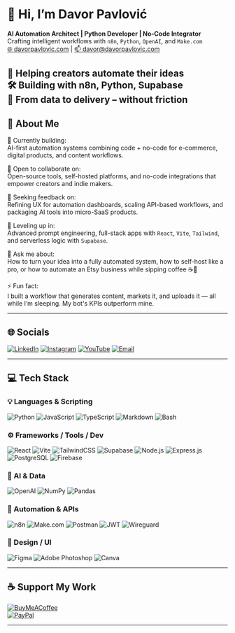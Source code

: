 # 👋 Hi, I’m Davor Pavlović  
**AI Automation Architect | Python Developer | No-Code Integrator**  
Crafting intelligent workflows with `n8n`, `Python`, `OpenAI`, and `Make.com`  
[🌐 davorpavlovic.com](https://davorpavlovic.com) | [📫 davor@davorpavlovic.com](mailto:davor@davorpavlovic.com)

💼 Helping creators automate their ideas  
🛠️ Building with n8n, Python, Supabase  
🎯 From data to delivery – without friction  
---

## 🚀 About Me
🧪 Currently building:  
AI-first automation systems combining code + no-code for e-commerce, digital products, and content workflows.

🤝 Open to collaborate on:  
Open-source tools, self-hosted platforms, and no-code integrations that empower creators and indie makers.

🧠 Seeking feedback on:  
Refining UX for automation dashboards, scaling API-based workflows, and packaging AI tools into micro-SaaS products.

🌱 Leveling up in:  
Advanced prompt engineering, full-stack apps with `React`, `Vite`, `Tailwind`, and serverless logic with `Supabase`.

💬 Ask me about:  
How to turn your idea into a fully automated system, how to self-host like a pro, or how to automate an Etsy business while sipping coffee ☕🤖

⚡ Fun fact:  
I built a workflow that generates content, markets it, and uploads it — all while I’m sleeping. My bot's KPIs outperform mine.

---

## 🌐 Socials
[![LinkedIn](https://img.shields.io/badge/LinkedIn-%230077B5.svg?logo=linkedin&logoColor=white)](https://linkedin.com/in/davor-pavlovic)  [![Instagram](https://img.shields.io/badge/Instagram-%23E4405F.svg?logo=Instagram&logoColor=white)](https://instagram.com/davorpavlov)  [![YouTube](https://img.shields.io/badge/YouTube-%23FF0000.svg?logo=YouTube&logoColor=white)](https://youtube.com/@davpavdev)  [![Email](https://img.shields.io/badge/Email-D14836?logo=gmail&logoColor=white)](mailto:davor@davorpavlovic.com)  

---

## 💻 Tech Stack

### 💡 Languages & Scripting
![Python](https://img.shields.io/badge/python-3670A0?style=flat&logo=python&logoColor=ffdd54)  ![JavaScript](https://img.shields.io/badge/javascript-%23323330.svg?style=flat&logo=javascript&logoColor=%23F7DF1E)  ![TypeScript](https://img.shields.io/badge/typescript-%23007ACC.svg?style=flat&logo=typescript&logoColor=white)  ![Markdown](https://img.shields.io/badge/markdown-%23000000.svg?style=flat&logo=markdown&logoColor=white)  ![Bash](https://img.shields.io/badge/bash-%23121011.svg?style=flat&logo=gnu-bash&logoColor=white)  

### ⚙️ Frameworks / Tools / Dev
![React](https://img.shields.io/badge/react-%2320232a.svg?style=flat&logo=react&logoColor=%2361DAFB)  ![Vite](https://img.shields.io/badge/vite-%23646CFF.svg?style=flat&logo=vite&logoColor=white)  ![TailwindCSS](https://img.shields.io/badge/tailwindcss-%2338B2AC.svg?style=flat&logo=tailwind-css&logoColor=white)  ![Supabase](https://img.shields.io/badge/Supabase-3ECF8E?style=flat&logo=supabase&logoColor=white)  ![Node.js](https://img.shields.io/badge/node.js-6DA55F?style=flat&logo=node.js&logoColor=white)  ![Express.js](https://img.shields.io/badge/express.js-%23404d59.svg?style=flat&logo=express&logoColor=%2361DAFB)  ![PostgreSQL](https://img.shields.io/badge/postgres-%23316192.svg?style=flat&logo=postgresql&logoColor=white)  ![Firebase](https://img.shields.io/badge/firebase-%23039BE5.svg?style=flat&logo=firebase)

### 🧠 AI & Data
![OpenAI](https://img.shields.io/badge/OpenAI-000000?style=flat&logo=openai&logoColor=white)  ![NumPy](https://img.shields.io/badge/numpy-%23013243.svg?style=flat&logo=numpy&logoColor=white)  ![Pandas](https://img.shields.io/badge/pandas-%23150458.svg?style=flat&logo=pandas&logoColor=white)  

### 🔧 Automation & APIs
![n8n](https://img.shields.io/badge/n8n-orange?style=flat&logo=n8n&logoColor=white)  ![Make.com](https://img.shields.io/badge/Make.com-0066ff?style=flat&logoColor=white)  ![Postman](https://img.shields.io/badge/Postman-FF6C37?style=flat&logo=postman&logoColor=white)  ![JWT](https://img.shields.io/badge/JWT-black?style=flat&logo=JSON%20web%20tokens)  ![Wireguard](https://img.shields.io/badge/wireguard-%2388171A.svg?style=flat&logo=wireguard&logoColor=white)

### 🎨 Design / UI
![Figma](https://img.shields.io/badge/figma-%23F24E1E.svg?style=flat&logo=figma&logoColor=white)  ![Adobe Photoshop](https://img.shields.io/badge/adobe%20photoshop-%2331A8FF.svg?style=flat&logo=adobe%20photoshop&logoColor=white)  ![Canva](https://img.shields.io/badge/Canva-%2300C4CC.svg?style=flat&logo=Canva&logoColor=white)

---

## ☕ Support My Work

[![BuyMeACoffee](https://img.shields.io/badge/Buy%20Me%20a%20Coffee-ffdd00?style=for-the-badge&logo=buy-me-a-coffee&logoColor=black)](https://buymeacoffee.com/davorpavlovic)  
[![PayPal](https://img.shields.io/badge/PayPal-00457C?style=for-the-badge&logo=paypal&logoColor=white)](https://paypal.me/davorpavlovic)

---

